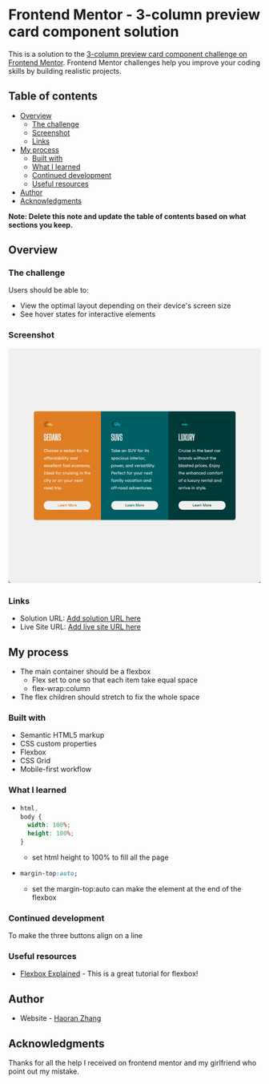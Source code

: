 # Frontend Mentor - 3-column preview card component solution

This is a solution to the [3-column preview card component challenge on Frontend Mentor](https://www.frontendmentor.io/challenges/3column-preview-card-component-pH92eAR2-). Frontend Mentor challenges help you improve your coding skills by building realistic projects.

## Table of contents

- [Overview](#overview)
  - [The challenge](#the-challenge)
  - [Screenshot](#screenshot)
  - [Links](#links)
- [My process](#my-process)
  - [Built with](#built-with)
  - [What I learned](#what-i-learned)
  - [Continued development](#continued-development)
  - [Useful resources](#useful-resources)
- [Author](#author)
- [Acknowledgments](#acknowledgments)

**Note: Delete this note and update the table of contents based on what sections you keep.**

## Overview

### The challenge

Users should be able to:

- View the optimal layout depending on their device's screen size
- See hover states for interactive elements

### Screenshot

![](./screenshot.png)

### Links

- Solution URL: [Add solution URL here](https://your-solution-url.com)
- Live Site URL: [Add live site URL here](https://your-live-site-url.com)

## My process

- The main container should be a flexbox
  - Flex set to one so that each item take equal space
  - flex-wrap:column
- The flex children should stretch to fix the whole space

### Built with

- Semantic HTML5 markup
- CSS custom properties
- Flexbox
- CSS Grid
- Mobile-first workflow

### What I learned

- ```css
  html,
  body {
    width: 100%;
    height: 100%;
  }
  ```
  - set html height to 100% to fill all the page

- ```css
  margin-top:auto;
  ```
  - set the margin-top:auto can make the element at the end of the flexbox
### Continued development

To make the three buttons align on a line

### Useful resources

- [Flexbox Explained](https://css-tricks.com/snippets/css/a-guide-to-flexbox/) - This is a great tutorial for flexbox!

## Author

- Website - [Haoran Zhang](https://github.com/zhr1996)

## Acknowledgments

Thanks for all the help I received on frontend mentor and my girlfriend who point out my mistake.
